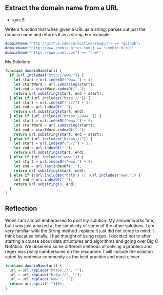 ## Extract the domain name from a URL

- kyu: 5

Write a function that when given a URL as a string, parses out just the domain name and returns it as a string. For example:

```javascript
domainName("http://github.com/carbonfive/raygun") == "github";
domainName("http://www.zombie-bites.com") == "zombie-bites";
domainName("https://www.cnet.com") == "cnet";
```

My Solution:

```javascript
function domainName(url) {
  if (url.includes("http://www.")) {
    let start = url.indexOf("www.") + 4;
    let startWord = url.substring(start);
    let end = startWord.indexOf(".");
    return url.substring(start, end + start);
  } else if (url.includes("http://")) {
    let start = url.indexOf("://") + 3;
    let end = url.indexOf(".");
    return url.substring(start, end);
  } else if (url.includes("https://www.")) {
    let start = url.indexOf("www.") + 4;
    let startWord = url.substring(start);
    let end = startWord.indexOf(".");
    return url.substring(start, end + start);
  } else if (url.includes("https://")) {
    let start = url.indexOf("://") + 3;
    let end = url.indexOf(".");
    return url.substring(start, end);
  } else if (url.includes("www.")) {
    let start = url.indexOf("www.") + 4;
    let end = url.lastIndexOf(".");
    return url.substring(start, end);
  } else if (!url.includes("http") || !url.includes("www.")) {
    let end = url.indexOf(".");
    return url.substring(0, end);
  }
}
```

## Reflection

Wow! I am almost embarassed to post my solution. My answer works fine, but i was just amazed at the simplicity of some of the other solutions. I am very familiar with the String method .replace it just did not come to mind. I think because initally, i had thought of using regex. I decided not to after starting a course about data structures and algorithms and going over Big O Notation. We observed some different methods of solving a problem and regex was really cumbersome on the resources. I will include the solution voted by codewar community as the best practice and most clever.

```javascript
function domainName(url) {
  url = url.replace("https://", "");
  url = url.replace("http://", "");
  url = url.replace("www.", "");
  return url.split(".")[0];
}
```

<!-- This challenge wasn't to difficult. I rationalized this problem with a similar lab I did called
Mars Rover from Ironhack. Similarly I had to keep track of where I was on a 2D Grid. I remember
that I had an object that kept track of N, S, E, W so i applied the same logic. I did get stuck and
had to look for some help and found [Snail](https://www.youtube.com/watch?v=EWYrxOsBX58) that was perfect explaination to my positioning difficulties. Essentially, I created an object where I kept track of my row
& Col upper and Lower bounds to trace my path as a snail. Worked to perfection. -->
